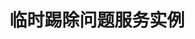 ---
type: docs
title: "临时踢除问题服务实例"
linkTitle: "临时踢除问题服务实例"
weight: 5
description: "在 Dubbo-Admin 临时踢除问题服务实例"
feature:
  title: 云原生友好
  description: >
    Kubernetes 部署、Kubernetes 原生服务、Service Mesh。
---
